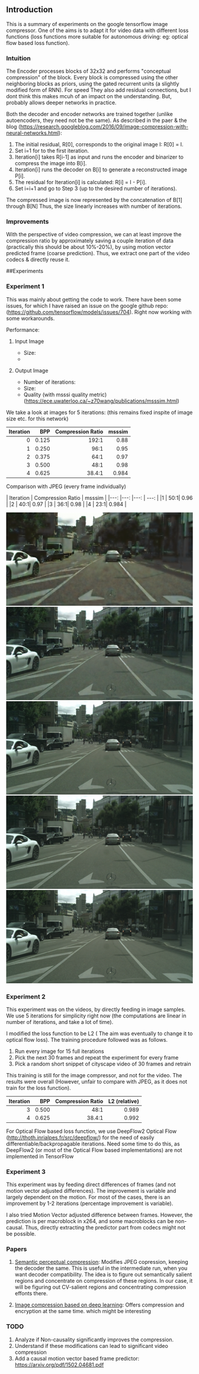 ## Introduction
This is a summary of experiments on the google tensorflow image compressor. One of the aims is to adapt it for video data with different loss functions (loss functions more suitable for autonomous driving: eg: optical flow based loss function).

### Intuition
The Encoder processes blocks of 32x32 and performs "conceptual compression" of the block. Every block is compressed using the other neighboring blocks as priors, using the gated recurrent units (a slightly modified form of RNN). For speed They also add residual connections, but I dont think this makes mcuh of an impact on the understanding. But, probably allows deeper networks in practice. 

Both the decoder and encoder networks are trained together (unlike autoencoders, they need not be the same). As described in the paer & the blog (https://research.googleblog.com/2016/09/image-compression-with-neural-networks.html):

1. The initial residual, R[0], corresponds to the original image I: R[0] = I.
2. Set i=1 for to the first iteration.
3. Iteration[i] takes R[i-1] as input and runs the encoder and binarizer to compress the image into B[i].
4. Iteration[i] runs the decoder on B[i] to generate a reconstructed image P[i].
5. The residual for Iteration[i] is calculated: R[i] = I - P[i].
6. Set i=i+1 and go to Step 3 (up to the desired number of iterations).
 
The compressed image is now represented by the concatenation of B[1] through B[N]
Thus, the size linearly increases with number of iterations. 

### Improvements
With the perspective of video compression, we can at least improve the compression ratio by approximately saving a couple iteration of data (practically this should be about 10%-20%), by using motion vector predicted frame (coarse prediction). Thus, we extract one part of the video codecs & directly reuse it.
 
##Experiments
### Experiment 1
This was mainly about getting the code to work. There have been some issues, for which I have raised an issue on the google github repo: (https://github.com/tensorflow/models/issues/704). Right now working with some workarounds. 

Performance: 
1. Input Image 
	- Size: 
	- 

2. Output Image 
	- Number of iterations: 
	- Size: 
	- Quality (with msssi quality metric)
	  (https://ece.uwaterloo.ca/~z70wang/publications/msssim.html)

We take a look at images for 5 iterations:
(this remains fixed inspite of image size etc. for this network)

| Iteration | BPP | Compression Ratio | msssim | 
|---: |---: |---: | ---: | 
|0 | 0.125 | 192:1| 0.88 | 
|1 | 0.250 | 96:1| 0.95 | 
|2 | 0.375 | 64:1| 0.97 | 
|3 | 0.500 | 48:1| 0.98 | 
|4 | 0.625 | 38.4:1| 0.984 | 

Comparison with JPEG (every frame individually)

| Iteration | Compression Ratio | msssim | 
|---: |---: |---: | ---: | 
|1 | 50:1| 0.96 | 
|2 | 40:1| 0.97 | 
|3 | 36:1| 0.98 | 
|4 | 23:1| 0.984 | 

![image0](experiments/stuttgart_00_000000_000002_leftImg8bit.png_dir/image_00.png)
![image1](experiments/stuttgart_00_000000_000002_leftImg8bit.png_dir/image_01.png)
![image2](experiments/stuttgart_00_000000_000002_leftImg8bit.png_dir/image_02.png)
![image3](experiments/stuttgart_00_000000_000002_leftImg8bit.png_dir/image_03.png)
![image4](experiments/stuttgart_00_000000_000002_leftImg8bit.png_dir/image_04.png)


### Experiment 2
This experiment was on the videos, by directly feeding in image samples. We use 5 iterations for simplicity right now (the computations are linear in number of iterations, and take a lot of time).

I modified the loss function to be L2 ( The aim was eventually to change it to optical flow loss). The training procedure followed was as follows. 

1. Run every image for 15 full iterations
2. Pick the next 30 frames and repeat the experiment for every frame
3. Pick a random short snippet of cityscape video of 30 frames and retrain

This training is still for the image compressor, and not for the video. The results were overall  (However, unfair to compare with JPEG, as it does not train for the loss function). 

| Iteration | BPP | Compression Ratio | L2 (relative) | 
|---: |---: |---: | ---: | 
|3 | 0.500 | 48:1| 0.989 | 
|4 | 0.625 | 38.4:1| 0.992 | 

For Optical Flow based loss function, we use DeepFlow2 Optical Flow (http://thoth.inrialpes.fr/src/deepflow/) for the need of easily differentiable/backpropagable iterations. Need some time to do this, as DeepFlow2 (or most of the Optical Flow based implementations) are not implemented in TensorFlow




### Experiment 3
This experiment was by feeding direct differences of frames (and not motion vector adjusted differences). The improvement is variable and largely dependent on the motion. For most of the cases, there is an improvement by 1-2 iterations (percentage improvement is variable).

I also tried Motion Vector adjusted difference between frames. However, the prediction is per macroblock in x264, and some macroblocks can be non-causal. Thus, directly extracting the predictor part from codecs might not be possible.

### Papers
1. [Semantic perceptual compression](https://arxiv.org/abs/1612.08712): Modifies JPEG copression, keeping the decoder the same. This is useful in the intermediate run, when you want decoder compatibility. The idea is to figure out semantically salient regions and concentrate on compression of these regions. In our case, it will be figuring out CV-salient regions and concentrating compression effonts there.

2. [Image compression based on deep learning](https://arxiv.org/abs/1608.05001): Offers compression and encryption at the same time. which might be interesting

### TODO
1. Analyze if Non-causality significantly improves the compression.
2. Understand if these modifications can lead to significant video compression
3. Add a causal motion vector based frame predictor: https://arxiv.org/pdf/1502.04681.pdf



 
